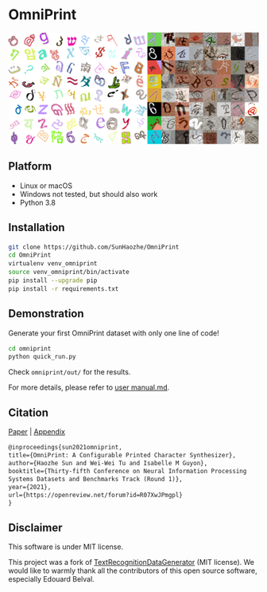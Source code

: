 # OmniPrint 


![random_rgb_characters.png](images/random_rgb_characters.png)


## Platform

- Linux or macOS
- Windows not tested, but should also work 
- Python 3.8



## Installation

```bash
git clone https://github.com/SunHaozhe/OmniPrint
cd OmniPrint
virtualenv venv_omniprint
source venv_omniprint/bin/activate
pip install --upgrade pip 
pip install -r requirements.txt
```

## Demonstration

Generate your first OmniPrint dataset with only one line of code!

```bash
cd omniprint
python quick_run.py
```

Check `omniprint/out/` for the results. 

For more details, please refer to [user manual.md](user_manual.md).


## Citation

[Paper](https://openreview.net/pdf?id=R07XwJPmgpl) | [Appendix](https://openreview.net/attachment?id=R07XwJPmgpl&name=supplementary_material)

```
@inproceedings{sun2021omniprint,
title={OmniPrint: A Configurable Printed Character Synthesizer},
author={Haozhe Sun and Wei-Wei Tu and Isabelle M Guyon},
booktitle={Thirty-fifth Conference on Neural Information Processing Systems Datasets and Benchmarks Track (Round 1)},
year={2021},
url={https://openreview.net/forum?id=R07XwJPmgpl}
}
```


## Disclaimer

This software is under MIT license.

This project was a fork of [TextRecognitionDataGenerator](https://github.com/Belval/TextRecognitionDataGenerator) (MIT license). We would like to warmly thank all the contributors of this open source software, especially Edouard Belval. 
